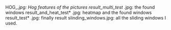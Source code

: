 HOG_*.jpg: Hog features of the pictures
result_multi_test* .jpg: the found windows
result_and_heat_test* .jpg: heatmap and the found windows 
result_test* .jpg: finally result
slinding_windows.jpg: all the sliding windows I used.